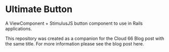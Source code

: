 # Ultimate Button
A ViewComponent + StimulusJS button component to use in Rails applications.

This repository was created as a companion for the Cloud 66 Blog post with the same title. For more information please see the blog post here.

